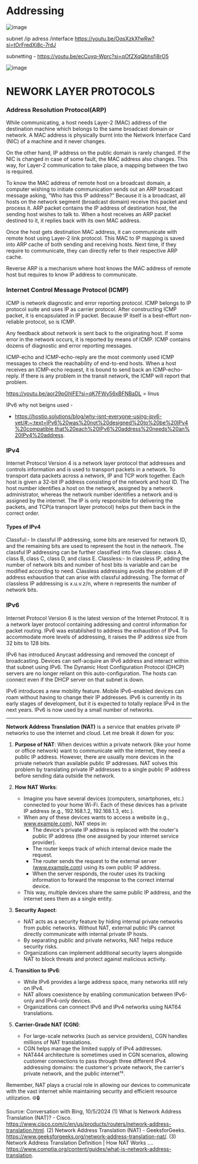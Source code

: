 # Addressing 
![image](https://github.com/brahmbeyond/Notes-App/assets/65112908/10593620-48b2-4f83-988c-6ea3e3c83e41)

subnet /ip adress /interface 
https://youtu.be/OqsXzkXfwRw?si=tOrFredXi8c-7rdJ

subnetting - https://youtu.be/ecCuyq-Wprc?si=qOfZXqQbhsfi8rO5

![image](https://github.com/brahmbeyond/Notes-App/assets/65112908/aa3f7ff4-ec3e-48d9-94d5-2ac3390f9473)


# NEWORK LAYER PROTOCOLS
### Address Resolution Protocol(ARP)
While communicating, a host needs Layer-2 (MAC) address of the destination machine which belongs to the same broadcast domain or network. A MAC address is physically burnt into the Network Interface Card (NIC) of a machine and it never changes.

On the other hand, IP address on the public domain is rarely changed. If the NIC is changed in case of some fault, the MAC address also changes. This way, for Layer-2 communication to take place, a mapping between the two is required.

To know the MAC address of remote host on a broadcast domain, a computer wishing to initiate communication sends out an ARP broadcast message asking, “Who has this IP address?” Because it is a broadcast, all hosts on the network segment (broadcast domain) receive this packet and process it. ARP packet contains the IP address of destination host, the sending host wishes to talk to. When a host receives an ARP packet destined to it, it replies back with its own MAC address.

Once the host gets destination MAC address, it can communicate with remote host using Layer-2 link protocol. This MAC to IP mapping is saved into ARP cache of both sending and receiving hosts. Next time, if they require to communicate, they can directly refer to their respective ARP cache.

Reverse ARP is a mechanism where host knows the MAC address of remote host but requires to know IP address to communicate.


### Internet Control Message Protocol (ICMP)
ICMP is network diagnostic and error reporting protocol. ICMP belongs to IP protocol suite and uses IP as carrier protocol. After constructing ICMP packet, it is encapsulated in IP packet. Because IP itself is a best-effort non-reliable protocol, so is ICMP.

Any feedback about network is sent back to the originating host. If some error in the network occurs, it is reported by means of ICMP. ICMP contains dozens of diagnostic and error reporting messages.

ICMP-echo and ICMP-echo-reply are the most commonly used ICMP messages to check the reachability of end-to-end hosts. When a host receives an ICMP-echo request, it is bound to send back an ICMP-echo-reply. If there is any problem in the transit network, the ICMP will report that problem.



https://youtu.be/aor29pGhlFE?si=qK7FWy56xBFNBaDL   = linus

IPv6 why not beigns used -

-  https://hostio.solutions/blog/why-isnt-everyone-using-ipv6-yet/#:~:text=IPv6%20was%20not%20designed%20to%20be%20IPv4%20compatible,that%20each%20IPv6%20address%20needs%20an%20IPv4%20address.

### IPv4
Internet Protocol Version 4 is a network layer protocol that addresses and controls information and is used to transport packets in a network. To transport data packets across a network, IP and TCP work together. Each host is given a 32-bit IP address consisting of the network and host ID. The host number identifies a host on the network, assigned by a network administrator, whereas the network number identifies a network and is assigned by the internet. The IP is only responsible for delivering the packets, and TCP(a transport layer protocol) helps put them back in the correct order.

#### **Types of IPv4**

Classful:- In classful IP addressing, some bits are reserved for network ID, and the remaining bits are used to represent the host in the network. The classful IP addressing can be further classified into five classes: class A, class B, class C, class D, and class E.
Classless:- In classless IP, adding the number of network bits and number of host bits is variable and can be modified according to need. Classless addressing avoids the problem of IP address exhaustion that can arise with classful addressing. The format of classless IP addressing is x.u.v.z/n, where n represents the number of network bits.


### IPv6
Internet Protocol Version 6 is the latest version of the Internet Protocol. It is a network layer protocol containing addressing and control information for packet routing. IPv6 was established to address the exhaustion of IPv4. To accommodate more levels of addressing, it raises the IP address size from 32 bits to 128 bits.

IPv6 has introduced Anycast addressing and removed the concept of broadcasting. Devices can self-acquire an IPv6 address and interact within that subnet using IPv6. The Dynamic Host Configuration Protocol (DHCP) servers are no longer reliant on this auto-configuration. The hosts can connect even if the DHCP server on that subnet is down.

IPv6 introduces a new mobility feature. Mobile IPv6-enabled devices can roam without having to change their IP addresses. IPv6 is currently in its early stages of development, but it is expected to totally replace IPv4 in the next years. IPv6 is now used by a small number of networks.

-----


**Network Address Translation (NAT)** is a service that enables private IP networks to use the internet and cloud. Let me break it down for you:

1. **Purpose of NAT**: When devices within a private network (like your home or office network) want to communicate with the internet, they need a public IP address. However, there are usually more devices in the private network than available public IP addresses. NAT solves this problem by translating private IP addresses to a single public IP address before sending data outside the network.

2. **How NAT Works**:
   - Imagine you have several devices (computers, smartphones, etc.) connected to your home Wi-Fi. Each of these devices has a private IP address (e.g., 192.168.1.2, 192.168.1.3, etc.).
   - When any of these devices wants to access a website (e.g., www.example.com), NAT steps in:
     - The device's private IP address is replaced with the router's public IP address (the one assigned by your internet service provider).
     - The router keeps track of which internal device made the request.
     - The router sends the request to the external server (www.example.com) using its own public IP address.
     - When the server responds, the router uses its tracking information to forward the response to the correct internal device.
   - This way, multiple devices share the same public IP address, and the internet sees them as a single entity.

3. **Security Aspect**:
   - NAT acts as a security feature by hiding internal private networks from public networks. Without NAT, external public IPs cannot directly communicate with internal private IP hosts.
   - By separating public and private networks, NAT helps reduce security risks.
   - Organizations can implement additional security layers alongside NAT to block threats and protect against malicious activity.

4. **Transition to IPv6**:
   - While IPv6 provides a large address space, many networks still rely on IPv4.
   - NAT allows coexistence by enabling communication between IPv6-only and IPv4-only devices.
   - Organizations can connect IPv6 and IPv4 networks using NAT64 translations.

5. **Carrier-Grade NAT (CGN)**:
   - For large-scale networks (such as service providers), CGN handles millions of NAT translations.
   - CGN helps manage the limited supply of IPv4 addresses.
   - NAT444 architecture is sometimes used in CGN scenarios, allowing customer connections to pass through three different IPv4 addressing domains: the customer's private network, the carrier's private network, and the public internet¹³.

Remember, NAT plays a crucial role in allowing our devices to communicate with the vast internet while maintaining security and efficient resource utilization. 🌐🔒

Source: Conversation with Bing, 10/5/2024
(1) What Is Network Address Translation (NAT)? - Cisco. https://www.cisco.com/c/en/us/products/routers/network-address-translation.html.
(2) Network Address Translation (NAT) - GeeksforGeeks. https://www.geeksforgeeks.org/network-address-translation-nat/.
(3) Network Address Translation Definition | How NAT Works .... https://www.comptia.org/content/guides/what-is-network-address-translation.


